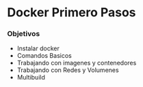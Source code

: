 Docker Primero Pasos
=========================

### Objetivos

* Instalar docker
* Comandos Basicos
* Trabajando con imagenes y contenedores
* Trabajando con Redes y Volumenes
* Multibuild 

